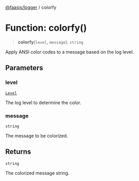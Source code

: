 [@faasjs/logger](../README.md) / colorfy

# Function: colorfy()

> **colorfy**(`level`, `message`): `string`

Apply ANSI color codes to a message based on the log level.

## Parameters

### level

[`Level`](../type-aliases/Level.md)

The log level to determine the color.

### message

`string`

The message to be colorized.

## Returns

`string`

The colorized message string.
